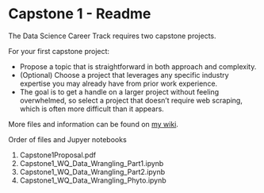 # Capstone 1 - Readme

The Data Science Career Track requires two capstone projects. 

For your first capstone project:
   * Propose a topic that is straightforward in both approach and complexity.
   * (Optional) Choose a project that leverages any specific industry expertise you may already have from prior work experience.
   * The goal is to get a handle on a larger project without feeling overwhelmed, so select a project that doesn’t require web scraping, which is often more difficult than it appears.

More files and information can be found on [my wiki](http://wiki.cfcl.com/Vicki/Datascience).

Order of files and Jupyer notebooks
   1. Capstone1Proposal.pdf
   2. Capstone1_WQ_Data_Wrangling_Part1.ipynb	
   3. Capstone1_WQ_Data_Wrangling_Part2.ipynb	
   4. Capstone1_WQ_Data_Wrangling_Phyto.ipynb
